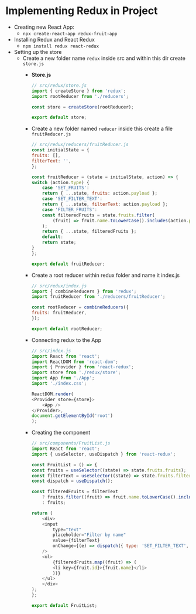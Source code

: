 # Implementing Redux in Project
* Creating new React App:
  * `npx create-react-app redux-fruit-app`
* Installing Redux and React Redux
  * `npm install redux react-redux`
* Setting up the store
  * Create a new folder name `redux` inside src and within this dir create `store.js`
    * **Store.js**
        ```js
        // src/redux/store.js
        import { createStore } from 'redux';
        import rootReducer from './reducers';

        const store = createStore(rootReducer);

        export default store;
        ```
    * Create a new folder named `reducer` inside this create a file `fruitReducer.js`
        ```js
        // src/redux/reducers/fruitReducer.js
        const initialState = {
        fruits: [],
        filterText: '',
        };

        const fruitReducer = (state = initialState, action) => {
        switch (action.type) {
            case 'SET_FRUITS':
            return { ...state, fruits: action.payload };
            case 'SET_FILTER_TEXT':
            return { ...state, filterText: action.payload };
            case 'FILTER_FRUITS':
            const filteredFruits = state.fruits.filter(
                (fruit) => fruit.name.toLowerCase().includes(action.payload.toLowerCase())
            );
            return { ...state, filteredFruits };
            default:
            return state;
        }
        };

        export default fruitReducer;
        ```
    * Create a root reducer within redux folder and name it index.js
        ```js
        // src/redux/index.js
        import { combineReducers } from 'redux';
        import fruitReducer from './reducers/fruitReducer';

        const rootReducer = combineReducers({
        fruits: fruitReducer,
        });

        export default rootReducer;
        ```
    * Connecting redux to the App
        ```js
        // src/index.js
        import React from 'react';
        import ReactDOM from 'react-dom';
        import { Provider } from 'react-redux';
        import store from './redux/store';
        import App from './App';
        import './index.css';

        ReactDOM.render(
        <Provider store={store}>
            <App />
        </Provider>,
        document.getElementById('root')
        );
        ```

    * Creating the component
        ```js
        // src/components/FruitList.js
        import React from 'react';
        import { useSelector, useDispatch } from 'react-redux';

        const FruitList = () => {
        const fruits = useSelector((state) => state.fruits.fruits);
        const filterText = useSelector((state) => state.fruits.filterText);
        const dispatch = useDispatch();

        const filteredFruits = filterText
            ? fruits.filter((fruit) => fruit.name.toLowerCase().includes(filterText.toLowerCase()))
            : fruits;

        return (
            <div>
            <input
                type="text"
                placeholder="Filter by name"
                value={filterText}
                onChange={(e) => dispatch({ type: 'SET_FILTER_TEXT', payload: e.target.value })}
            />
            <ul>
                {filteredFruits.map((fruit) => (
                <li key={fruit.id}>{fruit.name}</li>
                ))}
            </ul>
            </div>
        );
        };

        export default FruitList;
        ```
